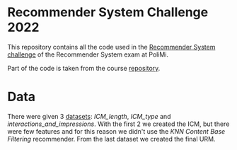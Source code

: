 # Recommender System Challenge 2022

This repository contains all the code used in the [Recommender System challenge](https://www.kaggle.com/competitions/recommender-system-2022-challenge-polimi) of the Recommender System exam at PoliMi.


Part of the code is taken from the course [repository](https://github.com/MaurizioFD/RecSys_Course_AT_PoliMi).


# Data

There were given 3 [datasets](https://github.com/alecontuIT/rec_sys_challenge/tree/main/data): *ICM_length*, *ICM_type* and *interactions_and_impressions*.
With the first 2 we created the ICM, but there were few features and for this reason we didn't use the *KNN Content Base Filtering* recommender. From the last dataset we created the final URM.
